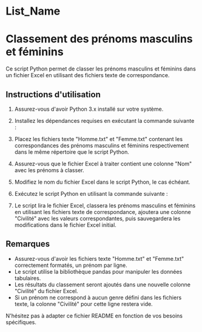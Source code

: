 # List_Name

# Classement des prénoms masculins et féminins

Ce script Python permet de classer les prénoms masculins et féminins dans un fichier Excel en utilisant des fichiers texte de correspondance.

## Instructions d'utilisation

1. Assurez-vous d'avoir Python 3.x installé sur votre système.
2. Installez les dépendances requises en exécutant la commande suivante :


3. Placez les fichiers texte "Homme.txt" et "Femme.txt" contenant les correspondances des prénoms masculins et féminins respectivement dans le même répertoire que le script Python.
4. Assurez-vous que le fichier Excel à traiter contient une colonne "Nom" avec les prénoms à classer.
5. Modifiez le nom du fichier Excel dans le script Python, le cas échéant.
6. Exécutez le script Python en utilisant la commande suivante :


7. Le script lira le fichier Excel, classera les prénoms masculins et féminins en utilisant les fichiers texte de correspondance, ajoutera une colonne "Civilité" avec les valeurs correspondantes, puis sauvegardera les modifications dans le fichier Excel initial.

## Remarques

- Assurez-vous d'avoir les fichiers texte "Homme.txt" et "Femme.txt" correctement formatés, un prénom par ligne.
- Le script utilise la bibliothèque pandas pour manipuler les données tabulaires.
- Les résultats du classement seront ajoutés dans une nouvelle colonne "Civilité" du fichier Excel.
- Si un prénom ne correspond à aucun genre défini dans les fichiers texte, la colonne "Civilité" pour cette ligne restera vide.

N'hésitez pas à adapter ce fichier README en fonction de vos besoins spécifiques.

